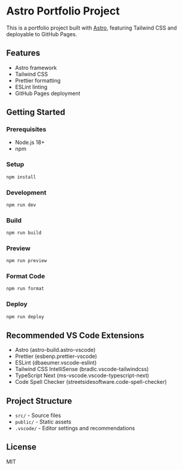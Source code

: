 # Astro Portfolio Project

This is a portfolio project built with [Astro](https://astro.build/), featuring Tailwind CSS and deployable to GitHub Pages.

## Features

- Astro framework
- Tailwind CSS
- Prettier formatting
- ESLint linting
- GitHub Pages deployment

## Getting Started

### Prerequisites

- Node.js 18+
- npm

### Setup

```bash
npm install
```

### Development

```bash
npm run dev
```

### Build

```bash
npm run build
```

### Preview

```bash
npm run preview
```

### Format Code

```bash
npm run format
```

### Deploy

```bash
npm run deploy
```

## Recommended VS Code Extensions

- Astro (astro-build.astro-vscode)
- Prettier (esbenp.prettier-vscode)
- ESLint (dbaeumer.vscode-eslint)
- Tailwind CSS IntelliSense (bradlc.vscode-tailwindcss)
- TypeScript Next (ms-vscode.vscode-typescript-next)
- Code Spell Checker (streetsidesoftware.code-spell-checker)

## Project Structure

- `src/` - Source files
- `public/` - Static assets
- `.vscode/` - Editor settings and recommendations

## License

MIT
